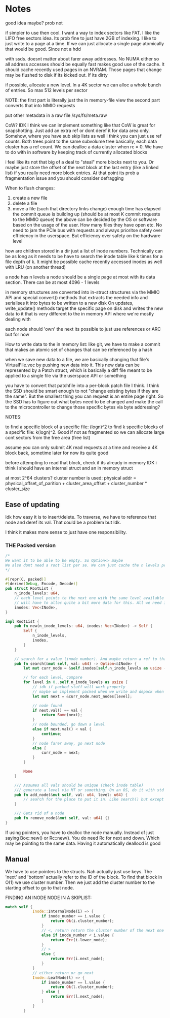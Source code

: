 # Notes

good idea maybe?
prob not

if simpler to use then cool. I want a way to index sectors like FAT. I like the LIFO free sectors idea. Its prob fine to just have 2GB of indexing. I like to just write to a page at a time. If we can just allocate a single page atomically that would be good. Since not a hdd

with ssds. doesnt matter about farer away addresses. No NUMA either so all address accesses should be equally fast
makes good use of the cache. It should cache recently used pages in an NVRAM. Those pages that change may be flushed to disk if its kicked out. If its dirty

if possible, allocate a new level. In a 4K sector we can alloc a whole bunch of entries. So max 512 levels per sector

NOTE: the first part is literally just the in memory-file view
the second part converts that into MMIO requests

put other metadata in a raw file /sys/fs/meta.raw

CoW?
IDK I think we can implement something like that
CoW is great for snapshotting. Just add an extra ref or dont deref it
for data area only. Somehow, where you have sub skip lists as well
I think you can just use ref counts. Both trees point to the same subvolume tree
basically, each data cluster has a ref count. We can dealloc a data cluster when rc = 0. We have to do with in software by keeping track of currently allocated blocks

i feel like its not that big of a deal to "steal" more blocks next to you. Or maybe just store the offset of the next block at the last entry (like a linked list) if you really need more block entries. At that point its prob a fragmentation issue and you should consider defragging

When to flush changes:

1. create a new file
2. delete a file
3. move a file (such that directory links change)
enough time has elapsed
the commit queue is building up (should be at most K commit requests to the MMIO queue)
the above can be decided by the OS or software based on the usage of the user. How many files they have open etc. No need to jam the PCIe bus with requests and always prioritse safety over efficiency in the userspace. But efficiency over safety on the hardware level

how are children stored in a dir
just a list of inode numbers. Technically can be as long as it needs to be
have to search the inode table like k times for a file depth of k. It might be possible cache recently accessed inodes as well with LRU (on another thread)

a node has n levels
a node should be a single page at most with its data section. There can be at most 4096 - 1 levels

in memory structures are converted into in-struct structures
via the MMIO API and special convert() methods that extracts the needed info
and serialises it into bytes to be written to a new disk
On updates, write_update() methods target the specific page on disk and writes the new data to it
that is very different to the in memory API where we're mostly dealing with

each node should 'own' the next
its possible to just use references or ARC
but for now

How to write data to the in memory list:
like git, we have to make a commit that makes an atomic set of changes that can be referenced by a hash

when we save new data to a file, we are basically changing that file's VirtualFile.vec by pushing new data into it. This new data can be represented by a Patch struct, which is basically a diff file meant to be applied to a single file via the userspace API or something

you have to convert that patchfile into a per-block patch file I think. I think the SSD should be smart enough to not "change existing bytes if they are the same". But the smallest thing you can request is an entire page right. So the SSD has to figure out what bytes need to be changed and make the call to the microcontroller to change those specific bytes via byte addressing?

NOTES:

to find a specific block of a specific file: (logn)^2
to find k specific blocks of a specific file: k(logn)^2. Good if not as fragmented so we can allocate large cont sectors from the free area (free list)

assume you can only submit 4K read requests at a time
and receive a 4K block back, sometime later
for now its quite good

before attempting to read that block, check if its already in memory
IDK i think i should have an internal struct and an in memory struct

at most 2^64 clusters?
cluster number is used:
physical addr = physical_offset_of_parition + cluster_area_offset + cluster_number * cluster_size

## Ease of updating

Idk how easy it is to insert/delete. To traverse, we have to reference that node and deref its val. That could be a problem but Idk.

I think it makes more sense to just have one responsibility.

### THE Packed version

```rust
/*
We want it to be able to be empty. So Option<> maybe
We also dont need a root list per se. We can just cache the n levels per inode so we dont have to call .len() each time
*/

#[repr(C, packed)]
#[derive(Debug, Encode, Decode)]
pub struct RootList {
    n_inode_levels: u64,
    // each level points to the next one with the same level available
    // will have to alloc quite a bit more data for this. All we need is .next() and .down()
    inodes: Vec<INode>,
}

impl RootList {
    pub fn new(n_inode_levels: u64, inodes: Vec<INode>) -> Self {
        Self {
            n_inode_levels,
            inodes,
        }
    }

    // search for a value (inode number). And maybe return a ref to that node
    pub fn search(&mut self, val: u64) -> Option<&INode> {
        let mut curr_node = &self.inodes[self.n_inode_levels as usize - 1];

        // for each level, compare
        for level in 0..self.n_inode_levels as usize {
            // idk if packed stuff will work properly
            // maybe we implement packed when we write and depack when we go into memory
            let mut next = &curr_node.next_nodes[level];

            // node found
            if next.val() == val {
                return Some(next);
            }
            // node bounded, go down a level
            else if next.val() < val {
                continue;
            }
            // node farer away, go next node
            else {
                curr_node = next;
            }
        }

        None
    }

    /// Assumes all vals should be unique (check inode table)
    /// generate a level via MT or something. On an OS, do it with std
    pub fn add_node(&mut self, val: u64, level: u64) {
        // search for the place to put it in. Like search() but except you have a pointer to the prev node as well
    }

    /// Gets rid of a node
    pub fn remove_node(&mut self, val: u64) {}
}
```

If using pointers, you have to dealloc the node manually. Instead of just saying Box::new() or Rc::new(). You do need Rc for next and down. Which may be pointing to the same data. Having it automatically deallocd is good

## Manual

We have to use pointers to the structs. Nah actually just use keys. The 'next' and 'bottom' actually refer to the ID of the block. To find that block in O(1) we use cluster number. Then we just add the cluster number to the starting offset to go to that node.

FINDING AN INODE NODE IN A SKIPLIST:

```rust
match self {
            Inode::InternalNode(i) => {
                if inode_number == i.value {
                    return Ok(i.cluster_number);
                }
                // <, return return the cluster number of the next one
                else if inode_number < i.value {
                    return Err(i.lower_node);
                }
                // >
                else {
                    return Err(i.next_node);
                }
            }
            // either return or go next
            Inode::LeafNode(l) => {
                if inode_number == l.value {
                    return Ok(l.cluster_number);
                } else {
                    return Err(l.next_node);
                }
            }
        }
```
